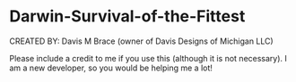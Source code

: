 # Darwin-Survival-of-the-Fittest

CREATED BY: Davis M Brace (owner of Davis Designs of Michigan LLC)

Please include a credit to me if you use this (although it is not necessary).  I am a new developer, so you would be helping me a lot!
